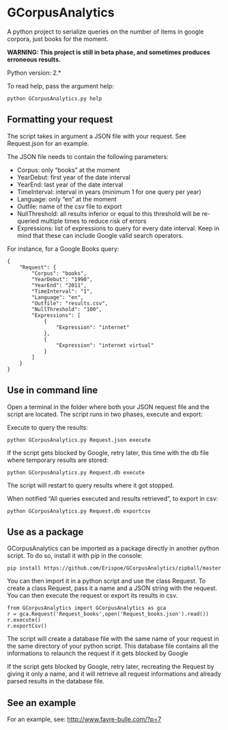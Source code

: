 GCorpusAnalytics
================

A python project to serialize queries on the number of items in google corpora, just books for the moment.

**WARNING: This project is still in beta phase, and sometimes produces erroneous results.**

Python version: 2.*

To read help, pass the argument help:    

	python GCorpusAnalytics.py help

## Formatting your request

The script takes in argument a JSON file with your request. See Request.json for an example.

The JSON file needs to contain the following parameters:

- Corpus: only “books” at the moment
- YearDebut: first year of the date interval
- YearEnd: last year of the date interval
- TimeInterval: interval in years (minimum 1 for one query per year)
- Language: only “en” at the moment
- Outfile: name of the csv file to export
- NullThreshold: all results inferior or equal to this threshold will be re-queried multiple times to reduce risk of errors
- Expressions: list of expressions to query for every date interval. Keep in mind that these can include Google valid search operators.

For instance, for a Google Books query:

	{    
    	"Request": {    
       	 	"Corpus": "books",    
        	"YearDebut": "1990",    
        	"YearEnd": "2011",    
        	"TimeInterval": "1",    
        	"Language": "en",    
        	"Outfile": "results.csv",    
        	"NullThreshold": "100",    
        	"Expressions": [    
            	{    
                	"Expression": "internet"     
            	},    
            	{    
                	"Expression": "internet virtual"    
            	}    
        	]    
    	}    
	}    
	
## Use in command line

Open a terminal in the folder where both your JSON request file and the script are located. The script runs in two phases, execute and export:

Execute to query the results:    

	python GCorpusAnalytics.py Request.json execute    

If the script gets blocked by Google, retry later, this time with the db file where temporary results are stored:    

	python GCorpusAnalytics.py Request.db execute    

The script will restart to query results where it got stopped.

When notified “All queries executed and results retrieved”, to export in csv:    

	python GCorpusAnalytics.py Request.db exportcsv

## Use as a package

GCorpusAnalytics can be imported as a package directly in another python script. To do so, install it with pip in the console:

	pip install https://github.com/Erispoe/GCorpusAnalytics/zipball/master

You can then import it in a python script and use the class Request. To create a class Request, pass it a name and a JSON string with the request. You can then execute the request or export its results in csv.

	from GCorpusAnalytics import GCorpusAnalytics as gca    
	r = gca.Request('Request_books',open('Request_books.json').read())    
	r.execute()    
	r.exportCsv()    

The script will create a database file with the same name of your request in the same directory of your python script. This database file contains all the informations to relaunch the request if it gets blocked by Google

If the script gets blocked by Google, retry later, recreating the Request by giving it only a name, and it will retrieve all request informations and already parsed results in the database file.

## See an example

For an example, see: http://www.favre-bulle.com/?p=7

